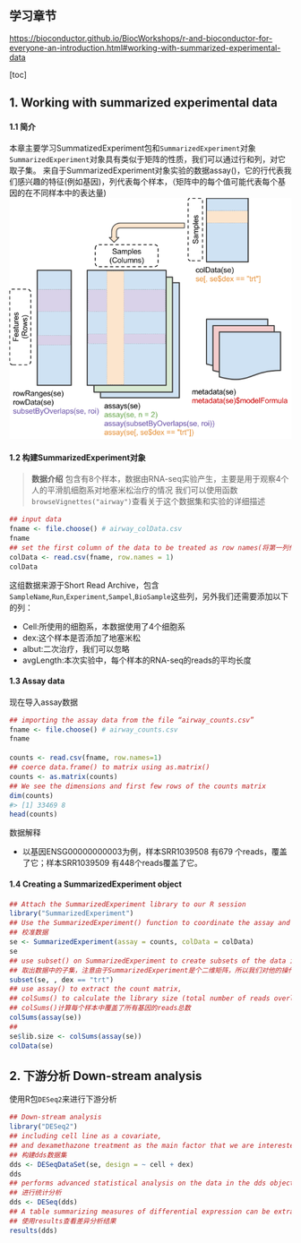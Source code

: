 ## 学习章节
https://bioconductor.github.io/BiocWorkshops/r-and-bioconductor-for-everyone-an-introduction.html#working-with-summarized-experimental-data

[toc]

## 1. Working with summarized experimental data
#### 1.1 简介
本章主要学习SummatizedExperiment包和`SummarizedExperiment`对象
`SummarizedExperiment`对象具有类似于矩阵的性质，我们可以通过行和列，对它取子集。
来自于SummarizedExperiment对象实验的数据assay()，它的行代表我们感兴趣的特征(例如基因)，列代表每个样本，（矩阵中的每个值可能代表每个基因的在不同样本中的表达量)
![SummarizedExperiment](https://github.com/Candlelight-XYJ/Bioinformatics-1000days/blob/master/day2/SummarizedExperiment.png)

#### 1.2 构建SummarizedExperiment对象
> **数据介绍**
> 包含有8个样本，数据由RNA-seq实验产生，主要是用于观察4个人的平滑肌细胞系对地塞米松治疗的情况
> 我们可以使用函数` browseVignettes("airway")`查看关于这个数据集和实验的详细描述
```r
## input data
fname <- file.choose() # airway_colData.csv
fname
## set the first column of the data to be treated as row names(将第一列作为数据的row-names)
colData <- read.csv(fname, row.names = 1)
colData
```
这组数据来源于Short Read Archive，包含`SampleName`,`Run`,`Experiment`,`Sampel`,`BioSample`这些列，另外我们还需要添加以下的列：
+ Cell:所使用的细胞系，本数据使用了4个细胞系
+ dex:这个样本是否添加了地塞米松
+ albut:二次治疗，我们可以忽略
+ avgLength:本次实验中，每个样本的RNA-seq的reads的平均长度

#### 1.3 Assay data
现在导入assay数据
```r
## importing the assay data from the file “airway_counts.csv”
fname <- file.choose() # airway_counts.csv
fname

counts <- read.csv(fname, row.names=1)
## coerce data.frame() to matrix using as.matrix()
counts <- as.matrix(counts)
## We see the dimensions and first few rows of the counts matrix
dim(counts)
#> [1] 33469 8
head(counts)
```
数据解释
+ 以基因ENSG00000000003为例，样本SRR1039508 有679 个reads，覆盖了它；样本SRR1039509 有448个reads覆盖了它。

#### 1.4 Creating a SummarizedExperiment object
```r
## Attach the SummarizedExperiment library to our R session
library("SummarizedExperiment")
## Use the SummarizedExperiment() function to coordinate the assay and column data
## 校准数据
se <- SummarizedExperiment(assay = counts, colData = colData)
se
## use subset() on SummarizedExperiment to create subsets of the data in a coordinated way
## 取出数据中的子集，注意由于SummarizedExperiment是个二维矩阵，所以我们对他的操作也是基于二维的
subset(se, , dex == "trt")
## use assay() to extract the count matrix, 
## colSums() to calculate the library size (total number of reads overlapping genes in each sample)
## colSums()计算每个样本中覆盖了所有基因的reads总数
colSums(assay(se))
## 
se$lib.size <- colSums(assay(se))
colData(se)
```
## 2. 下游分析 Down-stream analysis
使用R包`DESeq2`来进行下游分析
```r
## Down-stream analysis
library("DESeq2")
## including cell line as a covariate, 
## and dexamethazone treatment as the main factor that we are interested in
## 构建dds数据集
dds <- DESeqDataSet(se, design = ~ cell + dex)
dds
## performs advanced statistical analysis on the data in the dds object
## 进行统计分析
dds <- DESeq(dds)
## A table summarizing measures of differential expression can be extracted from the object
## 使用results查看差异分析结果
results(dds)
```